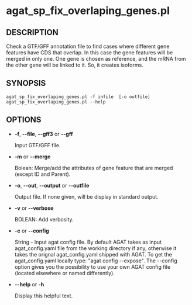 # agat\_sp\_fix\_overlaping\_genes.pl

## DESCRIPTION

Check a GTF/GFF annotation file to find cases where different gene features
have CDS that overlap. In this case the gene features will be merged in only one.
One gene is chosen as reference, and the mRNA from the other gene will be linked to it.
So, it creates isoforms.

## SYNOPSIS

```
agat_sp_fix_overlaping_genes.pl -f infile  [-o outfile]
agat_sp_fix_overlaping_genes.pl --help
```

## OPTIONS

- **-f**, **--file**, **--gff3** or **--gff**

    Input GTF/GFF file.

- **-m** or **--merge**

    Bolean: Merge/add the attributes of gene feature that are merged (except ID and Parent).

- **-o**, **--out**, **--output** or **--outfile**

    Output file. If none given, will be display in standard output.

- **-v** or **--verbose**

    BOLEAN: Add verbosity.

- **-c** or **--config**

    String - Input agat config file. By default AGAT takes as input agat_config.yaml file from the working directory if any,
    otherwise it takes the orignal agat_config.yaml shipped with AGAT. To get the agat_config.yaml locally type: "agat config --expose".
    The --config option gives you the possibility to use your own AGAT config file (located elsewhere or named differently).

- **--help** or **-h**

    Display this helpful text.
